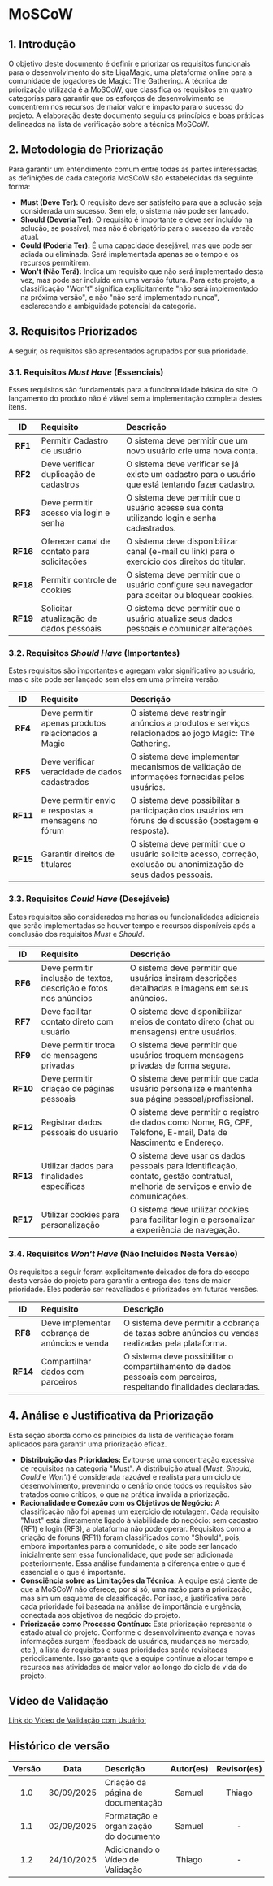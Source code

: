 # MoSCoW

## **1. Introdução**

O objetivo deste documento é definir e priorizar os requisitos funcionais para o desenvolvimento do site LigaMagic, uma plataforma online para a comunidade de jogadores de Magic: The Gathering. A técnica de priorização utilizada é a MoSCoW, que classifica os requisitos em quatro categorias para garantir que os esforços de desenvolvimento se concentrem nos recursos de maior valor e impacto para o sucesso do projeto. A elaboração deste documento seguiu os princípios e boas práticas delineados na lista de verificação sobre a técnica MoSCoW.

## **2. Metodologia de Priorização**

Para garantir um entendimento comum entre todas as partes interessadas, as definições de cada categoria MoSCoW são estabelecidas da seguinte forma:

- **Must (Deve Ter):** O requisito deve ser satisfeito para que a solução seja considerada um sucesso. Sem ele, o sistema não pode ser lançado.
- **Should (Deveria Ter):** O requisito é importante e deve ser incluído na solução, se possível, mas não é obrigatório para o sucesso da versão atual.
- **Could (Poderia Ter):** É uma capacidade desejável, mas que pode ser adiada ou eliminada. Será implementada apenas se o tempo e os recursos permitirem.
- **Won't (Não Terá):** Indica um requisito que não será implementado desta vez, mas pode ser incluído em uma versão futura. Para este projeto, a classificação "Won't" significa explicitamente "não será implementado na próxima versão", e não "não será implementado nunca", esclarecendo a ambiguidade potencial da categoria.

## **3. Requisitos Priorizados**

A seguir, os requisitos são apresentados agrupados por sua prioridade.

### **3.1. Requisitos _Must Have_ (Essenciais)**

Esses requisitos são fundamentais para a funcionalidade básica do site. O lançamento do produto não é viável sem a implementação completa destes itens.

|    ID    | Requisito                                   | Descrição                                                                                          |
| :------: | :------------------------------------------ | :------------------------------------------------------------------------------------------------- |
| **RF1**  | Permitir Cadastro de usuário                | O sistema deve permitir que um novo usuário crie uma nova conta.                                   |
| **RF2**  | Deve verificar duplicação de cadastros      | O sistema deve verificar se já existe um cadastro para o usuário que está tentando fazer cadastro. |
| **RF3**  | Deve permitir acesso via login e senha      | O sistema deve permitir que o usuário acesse sua conta utilizando login e senha cadastrados.       |
| **RF16** | Oferecer canal de contato para solicitações | O sistema deve disponibilizar canal (e-mail ou link) para o exercício dos direitos do titular.     |
| **RF18** | Permitir controle de cookies                | O sistema deve permitir que o usuário configure seu navegador para aceitar ou bloquear cookies.    |
| **RF19** | Solicitar atualização de dados pessoais     | O sistema deve permitir que o usuário atualize seus dados pessoais e comunicar alterações.         |

### **3.2. Requisitos _Should Have_ (Importantes)**

Estes requisitos são importantes e agregam valor significativo ao usuário, mas o site pode ser lançado sem eles em uma primeira versão.

|    ID    | Requisito                                            | Descrição                                                                                                         |
| :------: | :--------------------------------------------------- | :---------------------------------------------------------------------------------------------------------------- |
| **RF4**  | Deve permitir apenas produtos relacionados a Magic   | O sistema deve restringir anúncios a produtos e serviços relacionados ao jogo Magic: The Gathering.               |
| **RF5**  | Deve verificar veracidade de dados cadastrados       | O sistema deve implementar mecanismos de validação de informações fornecidas pelos usuários.                      |
| **RF11** | Deve permitir envio e respostas a mensagens no fórum | O sistema deve possibilitar a participação dos usuários em fóruns de discussão (postagem e resposta).             |
| **RF15** | Garantir direitos de titulares                       | O sistema deve permitir que o usuário solicite acesso, correção, exclusão ou anonimização de seus dados pessoais. |

### **3.3. Requisitos _Could Have_ (Desejáveis)**

Estes requisitos são considerados melhorias ou funcionalidades adicionais que serão implementadas se houver tempo e recursos disponíveis após a conclusão dos requisitos _Must_ e _Should_.

|    ID    | Requisito                                                        | Descrição                                                                                                                           |
| :------: | :--------------------------------------------------------------- | :---------------------------------------------------------------------------------------------------------------------------------- |
| **RF6**  | Deve permitir inclusão de textos, descrição e fotos nos anúncios | O sistema deve permitir que usuários insiram descrições detalhadas e imagens em seus anúncios.                                      |
| **RF7**  | Deve facilitar contato direto com usuário                        | O sistema deve disponibilizar meios de contato direto (chat ou mensagens) entre usuários.                                           |
| **RF9**  | Deve permitir troca de mensagens privadas                        | O sistema deve permitir que usuários troquem mensagens privadas de forma segura.                                                    |
| **RF10** | Deve permitir criação de páginas pessoais                        | O sistema deve permitir que cada usuário personalize e mantenha sua página pessoal/profissional.                                    |
| **RF12** | Registrar dados pessoais do usuário                              | O sistema deve permitir o registro de dados como Nome, RG, CPF, Telefone, E-mail, Data de Nascimento e Endereço.                    |
| **RF13** | Utilizar dados para finalidades específicas                      | O sistema deve usar os dados pessoais para identificação, contato, gestão contratual, melhoria de serviços e envio de comunicações. |
| **RF17** | Utilizar cookies para personalização                             | O sistema deve utilizar cookies para facilitar login e personalizar a experiência de navegação.                                     |

### **3.4. Requisitos _Won't Have_ (Não Incluídos Nesta Versão)**

Os requisitos a seguir foram explicitamente deixados de fora do escopo desta versão do projeto para garantir a entrega dos itens de maior prioridade. Eles poderão ser reavaliados e priorizados em futuras versões.

|    ID    | Requisito                                     | Descrição                                                                                                           |
| :------: | :-------------------------------------------- | :------------------------------------------------------------------------------------------------------------------ |
| **RF8**  | Deve implementar cobrança de anúncios e venda | O sistema deve permitir a cobrança de taxas sobre anúncios ou vendas realizadas pela plataforma.                    |
| **RF14** | Compartilhar dados com parceiros              | O sistema deve possibilitar o compartilhamento de dados pessoais com parceiros, respeitando finalidades declaradas. |

## **4. Análise e Justificativa da Priorização**

Esta seção aborda como os princípios da lista de verificação foram aplicados para garantir uma priorização eficaz.

- **Distribuição das Prioridades:** Evitou-se uma concentração excessiva de requisitos na categoria "Must". A distribuição atual (_Must_, _Should_, _Could_ e _Won't_) é considerada razoável e realista para um ciclo de desenvolvimento, prevenindo o cenário onde todos os requisitos são tratados como críticos, o que na prática invalida a priorização.
- **Racionalidade e Conexão com os Objetivos de Negócio:** A classificação não foi apenas um exercício de rotulagem. Cada requisito "Must" está diretamente ligado à viabilidade do negócio: sem cadastro (RF1) e login (RF3), a plataforma não pode operar. Requisitos como a criação de fóruns (RF11) foram classificados como "Should", pois, embora importantes para a comunidade, o site pode ser lançado inicialmente sem essa funcionalidade, que pode ser adicionada posteriormente. Essa análise fundamenta a diferença entre o que é essencial e o que é importante.
- **Consciência sobre as Limitações da Técnica:** A equipe está ciente de que a MoSCoW não oferece, por si só, uma razão para a priorização, mas sim um esquema de classificação. Por isso, a justificativa para cada prioridade foi baseada na análise de importância e urgência, conectada aos objetivos de negócio do projeto.
- **Priorização como Processo Contínuo:** Esta priorização representa o estado atual do projeto. Conforme o desenvolvimento avança e novas informações surgem (feedback de usuários, mudanças no mercado, etc.), a lista de requisitos e suas prioridades serão revisitadas periodicamente. Isso garante que a equipe continue a alocar tempo e recursos nas atividades de maior valor ao longo do ciclo de vida do projeto.

## Vídeo de Validação

[Link do Vídeo de Validação com Usuário:](https://youtu.be/lmzToU_Psmc)

## Histórico de versão

| Versão |    Data    | Descrição                             | Autor(es) | Revisor(es) |
| :----: | :--------: | :------------------------------------ | :-------: | :---------: |
|  1.0   | 30/09/2025 | Criação da página de documentação     |  Samuel   |   Thiago    |
|  1.1   | 02/09/2025 | Formatação e organização do documento |  Samuel   |      -      |
|  1.2   | 24/10/2025 | Adicionando o Vídeo de Validação |  Thiago   |      -      |
